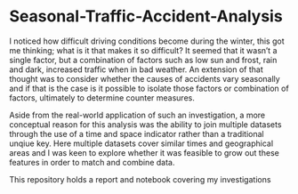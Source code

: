 # Seasonal-Traffic-Accident-Analysis

I noticed how difficult driving conditions become during the winter, this got me thinking; what is it that makes it so difficult? It seemed that it wasn’t a single factor, but a combination of factors such as low sun and frost, rain and dark, increased traffic when in bad weather. An extension of that thought was to consider whether the causes of accidents vary seasonally and if that is the case is it possible to isolate those factors or combination of factors, ultimately to determine counter measures.

Aside from the real-world application of such an investigation, a more conceptual reason for this analysis was the ability to join multiple datasets through the use of a time and space indicator rather than a traditional unqiue key. Here multiple datasets cover similar times and geographical areas and I was keen to explore whether it was feasible to grow out these features in order to match and combine data.

This repository holds a report and notebook covering my investigations
